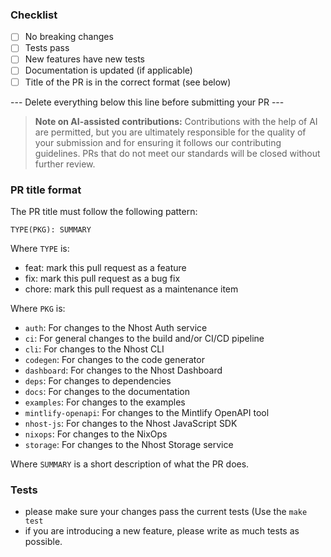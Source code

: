 ### Checklist

- [ ] No breaking changes
- [ ] Tests pass
- [ ] New features have new tests
- [ ] Documentation is updated (if applicable)
- [ ] Title of the PR is in the correct format (see below)

--- Delete everything below this line before submitting your PR ---

> **Note on AI-assisted contributions:** Contributions with the help of AI are permitted, but you are ultimately responsible for the quality of your submission and for ensuring it follows our contributing guidelines. PRs that do not meet our standards will be closed without further review.

### PR title format

The PR title must follow the following pattern:

`TYPE(PKG): SUMMARY`

Where `TYPE` is:

- feat:   mark this pull request as a feature
- fix:    mark this pull request as a bug fix
- chore:  mark this pull request as a maintenance item

Where `PKG` is:

- `auth`: For changes to the Nhost Auth service
- `ci`: For general changes to the build and/or CI/CD pipeline
- `cli`: For changes to the Nhost CLI
- `codegen`: For changes to the code generator
- `dashboard`: For changes to the Nhost Dashboard
- `deps`: For changes to dependencies
- `docs`: For changes to the documentation
- `examples`: For changes to the examples
- `mintlify-openapi`: For changes to the Mintlify OpenAPI tool
- `nhost-js`: For changes to the Nhost JavaScript SDK
- `nixops`: For changes to the NixOps
- `storage`: For changes to the Nhost Storage service

Where `SUMMARY` is a short description of what the PR does.

### Tests

- please make sure your changes pass the current tests (Use the `make test`
- if you are introducing a new feature, please write as much tests as possible.
